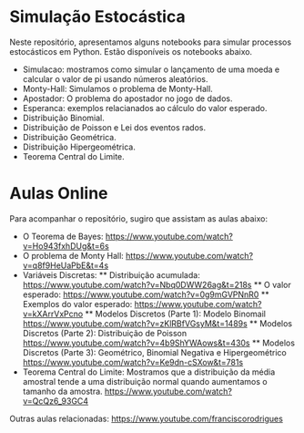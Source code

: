 # Simulação Estocástica

Neste repositório, apresentamos alguns notebooks para simular processos estocásticos em Python. Estão disponíveis os notebooks abaixo. 
* Simulacao: mostramos como simular o lançamento de uma moeda e calcular o valor de pi usando números aleatórios.
* Monty-Hall: Simulamos o problema de Monty-Hall.
* Apostador: O problema do apostador no jogo de dados.
* Esperanca: exemplos relacianados ao cálculo do valor esperado.
* Distribuição Binomial.
* Distribuição de Poisson e Lei dos eventos rados.
* Distribuição Geométrica.
* Distribuição Hipergeométrica.
* Teorema Central do Limite.

# Aulas Online

Para acompanhar o repositório, sugiro que assistam as aulas abaixo:
* O Teorema de Bayes: https://www.youtube.com/watch?v=Ho943fxhDUg&t=6s
* O problema de Monty Hall: https://www.youtube.com/watch?v=q8f9HeUaPbE&t=4s
* Variáveis Discretas: 
** Distribuição acumulada: https://www.youtube.com/watch?v=Nbq0DWW26ag&t=218s
** O valor esperado: https://www.youtube.com/watch?v=0g9mGVPNnR0
** Exemplos do valor esperado: https://www.youtube.com/watch?v=kXArrVxPcno
** Modelos Discretos (Parte 1): Modelo Binomail https://www.youtube.com/watch?v=zKlRBfVGsyM&t=1489s
** Modelos Discretos (Parte 2): Distribuição de Poisson https://www.youtube.com/watch?v=4b9ShYWAows&t=430s
** Modelos Discretos (Parte 3): Geométrico, Binomial Negativa e Hipergeométrico https://www.youtube.com/watch?v=Ke9dn-cSXow&t=781s
* Teorema Central do Limite: Mostramos que a distribuição da média amostral tende a uma distribuição normal quando aumentamos o tamanho da amostra. https://www.youtube.com/watch?v=QcQz6_93GC4

Outras aulas relacionadas: https://www.youtube.com/franciscorodrigues
